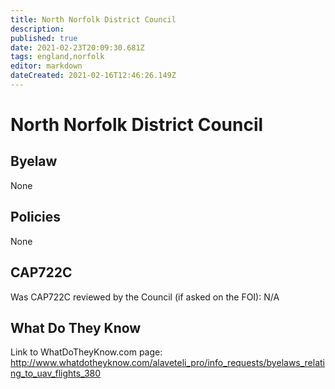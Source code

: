 ```yaml
---
title: North Norfolk District Council
description: 
published: true
date: 2021-02-23T20:09:30.681Z
tags: england,norfolk
editor: markdown
dateCreated: 2021-02-16T12:46:26.149Z
---
```


# North Norfolk District Council

## Byelaw
None

## Policies
None

## CAP722C

Was CAP722C reviewed by the Council (if asked on the FOI): N/A

## What Do They Know

Link to WhatDoTheyKnow.com page:
http://www.whatdotheyknow.com/alaveteli_pro/info_requests/byelaws_relating_to_uav_flights_380

